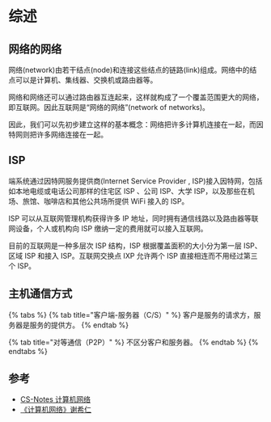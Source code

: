 # 综述

## 网络的网络

网络\(network\)由若干结点\(node\)和连接这些结点的链路\(link\)组成。网络中的结点可以是计算机、集线器、交换机或路由器等。

网络和网络还可以通过路由器互连起来，这样就构成了一个覆盖范围更大的网络，即互联网。因此互联网是“网络的网络”\(network of networks\)。

因此，我们可以先初步建立这样的基本概念：网络把许多计算机连接在一起，而因特网则把许多网络连接在一起。

## ISP

端系统通过因特网服务提供商\(Internet Service Provider , ISP\)接入因特网，包括如本地电缆或电话公司那样的住宅区 ISP 、公司 ISP、大学 ISP，以及那些在机场、旅馆、咖啡店和其他公共场所提供 WiFi 接入的 ISP。

ISP 可以从互联网管理机构获得许多 IP 地址，同时拥有通信线路以及路由器等联网设备，个人或机构向 ISP 缴纳一定的费用就可以接入互联网。

目前的互联网是一种多层次 ISP 结构，ISP 根据覆盖面积的大小分为第一层 ISP、区域 ISP 和接入 ISP。互联网交换点 IXP 允许两个 ISP 直接相连而不用经过第三个 ISP。

## 主机通信方式

{% tabs %}
{% tab title="客户端-服务器（C/S）" %}
客户是服务的请求方，服务器是服务的提供方。
{% endtab %}

{% tab title="对等通信（P2P）" %}
不区分客户和服务器。
{% endtab %}
{% endtabs %}

## 参考

* [CS-Notes 计算机网络](https://cyc2018.github.io/CS-Notes/#/notes/%E8%AE%A1%E7%AE%97%E6%9C%BA%E7%BD%91%E7%BB%9C%20-%20%E7%9B%AE%E5%BD%951)
* [《计算机网络》谢希仁](https://book.douban.com/subject/26960678//)

